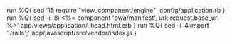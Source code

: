 run %Q{ sed '15 require "view_component/engine"' config/application.rb }
  run %Q{ sed -i '8i  <%= component 'pwa/manifest', url: request.base_url %>' app/views/application/_head.html.erb }
  run %Q{ sed -i '4iimport \'./rails\';' app/javascript/src/vendor/index.js }
